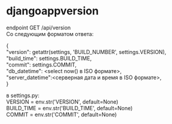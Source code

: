 # djangoappversion
endpoint GET /api/version <br>
Со следующим форматом ответа: <br>

{ <br>
"version": getattr(settings, 'BUILD_NUMBER', settings.VERSION), <br>
"build_time": settings.BUILD_TIME, <br>
"commit": settings.COMMIT, <br>
"db_datetime": <select now() в ISO формате>, <br>
"server_datetime":<серверная дата и время в ISO формате>, <br>
} <br>

в settings.py:<br>
VERSION = env.str('VERSION', default=None)<br>
BUILD_TIME = env.str('BUILD_TIME', default=None)<br>
COMMIT = env.str('COMMIT', default=None)<br>